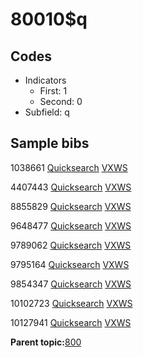 # 80010$q

## Codes

-   Indicators
    -   First: 1
    -   Second: 0
-   Subfield: q

## Sample bibs

1038661 [Quicksearch](https://search.library.yale.edu/catalog/1038661) [VXWS](http://prodorbis.library.yale.edu:7014/vxws/GetHoldingsService?bibId=1038661)

4407443 [Quicksearch](https://search.library.yale.edu/catalog/4407443) [VXWS](http://prodorbis.library.yale.edu:7014/vxws/GetHoldingsService?bibId=4407443)

8855829 [Quicksearch](https://search.library.yale.edu/catalog/8855829) [VXWS](http://prodorbis.library.yale.edu:7014/vxws/GetHoldingsService?bibId=8855829)

9648477 [Quicksearch](https://search.library.yale.edu/catalog/9648477) [VXWS](http://prodorbis.library.yale.edu:7014/vxws/GetHoldingsService?bibId=9648477)

9789062 [Quicksearch](https://search.library.yale.edu/catalog/9789062) [VXWS](http://prodorbis.library.yale.edu:7014/vxws/GetHoldingsService?bibId=9789062)

9795164 [Quicksearch](https://search.library.yale.edu/catalog/9795164) [VXWS](http://prodorbis.library.yale.edu:7014/vxws/GetHoldingsService?bibId=9795164)

9854347 [Quicksearch](https://search.library.yale.edu/catalog/9854347) [VXWS](http://prodorbis.library.yale.edu:7014/vxws/GetHoldingsService?bibId=9854347)

10102723 [Quicksearch](https://search.library.yale.edu/catalog/10102723) [VXWS](http://prodorbis.library.yale.edu:7014/vxws/GetHoldingsService?bibId=10102723)

10127941 [Quicksearch](https://search.library.yale.edu/catalog/10127941) [VXWS](http://prodorbis.library.yale.edu:7014/vxws/GetHoldingsService?bibId=10127941)

**Parent topic:**[800](../../tags/800/800.md)

